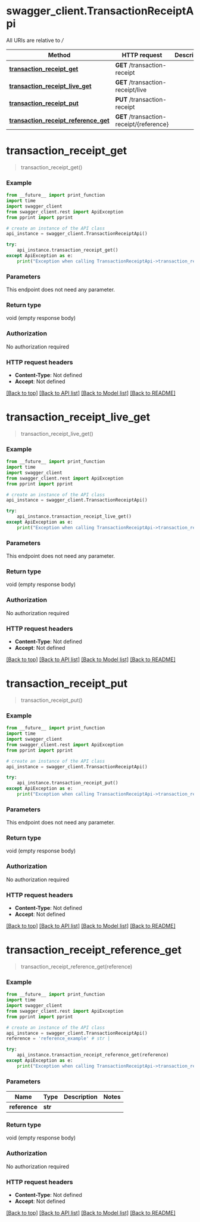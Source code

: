 # swagger_client.TransactionReceiptApi

All URIs are relative to */*

Method | HTTP request | Description
------------- | ------------- | -------------
[**transaction_receipt_get**](TransactionReceiptApi.md#transaction_receipt_get) | **GET** /transaction-receipt | 
[**transaction_receipt_live_get**](TransactionReceiptApi.md#transaction_receipt_live_get) | **GET** /transaction-receipt/live | 
[**transaction_receipt_put**](TransactionReceiptApi.md#transaction_receipt_put) | **PUT** /transaction-receipt | 
[**transaction_receipt_reference_get**](TransactionReceiptApi.md#transaction_receipt_reference_get) | **GET** /transaction-receipt/{reference} | 

# **transaction_receipt_get**
> transaction_receipt_get()



### Example
```python
from __future__ import print_function
import time
import swagger_client
from swagger_client.rest import ApiException
from pprint import pprint

# create an instance of the API class
api_instance = swagger_client.TransactionReceiptApi()

try:
    api_instance.transaction_receipt_get()
except ApiException as e:
    print("Exception when calling TransactionReceiptApi->transaction_receipt_get: %s\n" % e)
```

### Parameters
This endpoint does not need any parameter.

### Return type

void (empty response body)

### Authorization

No authorization required

### HTTP request headers

 - **Content-Type**: Not defined
 - **Accept**: Not defined

[[Back to top]](#) [[Back to API list]](../README.md#documentation-for-api-endpoints) [[Back to Model list]](../README.md#documentation-for-models) [[Back to README]](../README.md)

# **transaction_receipt_live_get**
> transaction_receipt_live_get()



### Example
```python
from __future__ import print_function
import time
import swagger_client
from swagger_client.rest import ApiException
from pprint import pprint

# create an instance of the API class
api_instance = swagger_client.TransactionReceiptApi()

try:
    api_instance.transaction_receipt_live_get()
except ApiException as e:
    print("Exception when calling TransactionReceiptApi->transaction_receipt_live_get: %s\n" % e)
```

### Parameters
This endpoint does not need any parameter.

### Return type

void (empty response body)

### Authorization

No authorization required

### HTTP request headers

 - **Content-Type**: Not defined
 - **Accept**: Not defined

[[Back to top]](#) [[Back to API list]](../README.md#documentation-for-api-endpoints) [[Back to Model list]](../README.md#documentation-for-models) [[Back to README]](../README.md)

# **transaction_receipt_put**
> transaction_receipt_put()



### Example
```python
from __future__ import print_function
import time
import swagger_client
from swagger_client.rest import ApiException
from pprint import pprint

# create an instance of the API class
api_instance = swagger_client.TransactionReceiptApi()

try:
    api_instance.transaction_receipt_put()
except ApiException as e:
    print("Exception when calling TransactionReceiptApi->transaction_receipt_put: %s\n" % e)
```

### Parameters
This endpoint does not need any parameter.

### Return type

void (empty response body)

### Authorization

No authorization required

### HTTP request headers

 - **Content-Type**: Not defined
 - **Accept**: Not defined

[[Back to top]](#) [[Back to API list]](../README.md#documentation-for-api-endpoints) [[Back to Model list]](../README.md#documentation-for-models) [[Back to README]](../README.md)

# **transaction_receipt_reference_get**
> transaction_receipt_reference_get(reference)



### Example
```python
from __future__ import print_function
import time
import swagger_client
from swagger_client.rest import ApiException
from pprint import pprint

# create an instance of the API class
api_instance = swagger_client.TransactionReceiptApi()
reference = 'reference_example' # str | 

try:
    api_instance.transaction_receipt_reference_get(reference)
except ApiException as e:
    print("Exception when calling TransactionReceiptApi->transaction_receipt_reference_get: %s\n" % e)
```

### Parameters

Name | Type | Description  | Notes
------------- | ------------- | ------------- | -------------
 **reference** | **str**|  | 

### Return type

void (empty response body)

### Authorization

No authorization required

### HTTP request headers

 - **Content-Type**: Not defined
 - **Accept**: Not defined

[[Back to top]](#) [[Back to API list]](../README.md#documentation-for-api-endpoints) [[Back to Model list]](../README.md#documentation-for-models) [[Back to README]](../README.md)

